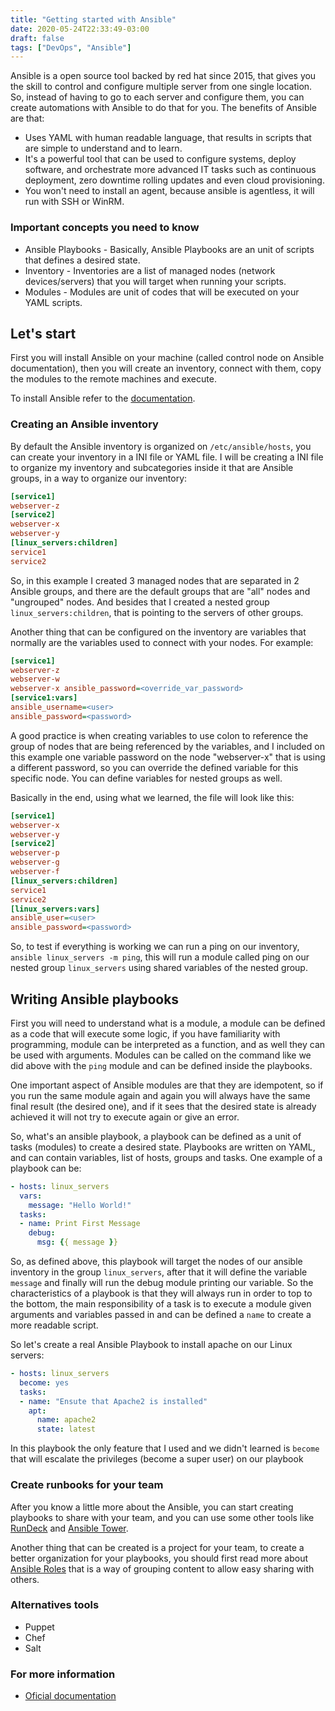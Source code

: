 ```yaml
---
title: "Getting started with Ansible"
date: 2020-05-24T22:33:49-03:00
draft: false
tags: ["DevOps", "Ansible"]
---
```


Ansible is a open source tool backed by red hat since 2015, that gives you the skill to control and configure multiple server from one single location. So, instead of having to go to each server and configure them, you can create automations with Ansible to do that for you. The benefits of Ansible are that:

- Uses YAML with human readable language, that results in scripts that are simple to understand and to learn.
- It's a powerful tool that can be used to configure systems, deploy software, and orchestrate more advanced IT tasks such as continuous deployment, zero downtime rolling updates and even cloud provisioning.
- You won't need to install an agent, because ansible is agentless, it will run with SSH or WinRM.

### Important concepts you need to know

- Ansible Playbooks - Basically, Ansible Playbooks are an unit of scripts that defines a desired state.
- Inventory - Inventories are a list of managed nodes (network devices/servers) that you will target when running your scripts.
- Modules - Modules are unit of codes that will be executed on your YAML scripts.

## Let's start

First you will install Ansible on your machine (called control node on Ansible documentation), then you will create an inventory, connect with them, copy the modules to the remote machines and execute.

To install Ansible refer to the [documentation]([https://docs.ansible.com/ansible/latest/installation_guide/index.html](https://docs.ansible.com/ansible/latest/installation_guide/index.html)).

### Creating an Ansible inventory

By default the Ansible inventory is organized on `/etc/ansible/hosts`, you can create your inventory in a INI file or YAML file. I will be creating a INI file to organize my inventory and subcategories inside it that are Ansible groups, in a way to organize our inventory:

```ini
[service1]
webserver-z
[service2]
webserver-x
webserver-y
[linux_servers:children]
service1
service2
```

So, in this example I created 3 managed nodes that are separated in 2 Ansible groups, and there are the default groups that are "all" nodes and "ungrouped" nodes. And besides that I created a nested group `linux_servers:children`, that is pointing to the servers of other groups. 

Another thing that can be configured on the inventory are variables that normally are the variables used to connect with your nodes. For example:

```ini
[service1]
webserver-z
webserver-w
webserver-x ansible_password=<override_var_password>
[service1:vars]
ansible_username=<user>
ansible_password=<password>
```

A good practice is when creating variables to use colon to reference the group of nodes that are being referenced by the variables, and I included on this example one variable password on the node "webserver-x" that is using a different password, so you can override the defined variable for this specific node. You can define variables for nested groups as well.

Basically in the end, using what we learned, the file will look like this:

```ini
[service1]
webserver-x
webserver-y
[service2]
webserver-p
webserver-g
webserver-f
[linux_servers:children]
service1
service2
[linux_servers:vars]
ansible_user=<user>
ansible_password=<password>
```

So, to test if everything is working we can run a ping on our inventory, `ansible linux_servers -m ping`, this will run a module called ping on our nested group `linux_servers` using shared variables of the nested group.

## Writing Ansible playbooks

First you will need to understand what is a module, a module can be defined as a code that will execute some logic, if you have familiarity with programming, module can be interpreted as a function, and as well they can be used with arguments. Modules can be called on the command like we did above with the `ping` module and can be defined inside the playbooks. 

One important aspect of Ansible modules are that they are idempotent, so if you run the same module again and again you will always have the same final result (the desired one), and if it sees that the desired state is already achieved it will not try to execute again or give an error.

So, what's an ansible playbook, a playbook can be defined as a unit of tasks (modules) to create a desired state. Playbooks are written on YAML, and can contain variables, list of hosts, groups and tasks. One example of a playbook can be:

```yaml
- hosts: linux_servers
  vars: 
    message: "Hello World!"
  tasks:
  - name: Print First Message
    debug:
      msg: {{ message }}
```

So, as defined above, this playbook will target the nodes of our ansible inventory in the group `linux_servers`, after that it will define the variable `message` and finally will run the debug module printing our variable. So the characteristics of a playbook is that they will always run in order to top to the bottom, the main responsibility of a task is to execute a module given arguments and variables passed in and can be defined a `name` to create a more readable script.

So let's create a real Ansible Playbook to install apache on our Linux servers:

```yaml
- hosts: linux_servers
  become: yes
  tasks:
  - name: "Ensute that Apache2 is installed"
    apt:
      name: apache2
      state: latest
```

In this playbook the only feature that I used and we didn't learned is `become` that will escalate the privileges (become a super user) on our playbook

### Create runbooks for your team

After you know a little more about the Ansible, you can start creating playbooks to share with your team, and you can use some other tools like [RunDeck]([https://www.rundeck.com/](https://www.rundeck.com/)) and [Ansible Tower]([https://www.ansible.com/products/tower](https://www.ansible.com/products/tower)).

Another thing that can be created is a project for your team, to create a better organization for your playbooks, you should first read more about [Ansible Roles]([https://docs.ansible.com/ansible/latest/user_guide/playbooks_reuse_roles.html](https://docs.ansible.com/ansible/latest/user_guide/playbooks_reuse_roles.html)) that is a way of grouping content to allow easy sharing with others.

### Alternatives tools

- Puppet
- Chef
- Salt

### For more information

- [Oficial documentation]([https://docs.ansible.com/ansible/latest/user_guide/quickstart.html](https://docs.ansible.com/ansible/latest/user_guide/quickstart.html))